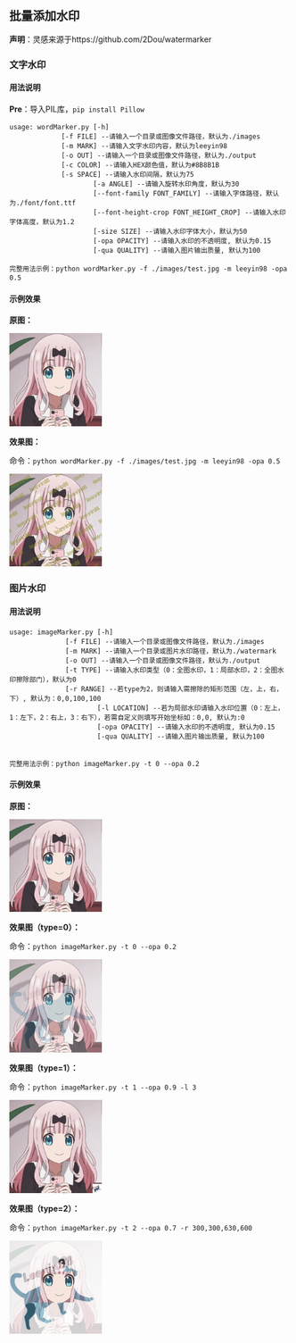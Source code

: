 ## 批量添加水印
**声明**：灵感来源于https://github.com/2Dou/watermarker


### 文字水印

#### 用法说明
**Pre**：导入PIL库，`pip install Pillow`

```
usage: wordMarker.py [-h]
		     [-f FILE] --请输入一个目录或图像文件路径，默认为./images
		     [-m MARK] --请输入文字水印内容，默认为leeyin98
		     [-o OUT] --请输入一个目录或图像文件路径，默认为./output
		     [-c COLOR] --请输入HEX颜色值，默认为#8B8B1B
		     [-s SPACE] --请输入水印间隔，默认为75
                     [-a ANGLE] --请输入旋转水印角度，默认为30
                     [--font-family FONT_FAMILY] --请输入字体路径，默认为./font/font.ttf
                     [--font-height-crop FONT_HEIGHT_CROP] --请输入水印字体高度，默认为1.2
                     [-size SIZE] --请输入水印字体大小，默认为50
                     [-opa OPACITY] --请输入水印的不透明度, 默认为0.15
                     [-qua QUALITY] --请输入图片输出质量, 默认为100

完整用法示例：python wordMarker.py -f ./images/test.jpg -m leeyin98 -opa 0.5
```

#### 示例效果

**原图：**

<img src="https://raw.githubusercontent.com/leeyin98/figurebed/master/typoraImgs/test.jpg" alt="test" style="zoom:33%;width:33%" />

**效果图：**

命令：`python wordMarker.py -f ./images/test.jpg -m leeyin98 -opa 0.5`

<img src="https://raw.githubusercontent.com/leeyin98/figurebed/master/typoraImgs/test-16501151465691.jpg" alt="test" style="zoom:33%;width:33%" />

### 图片水印

#### 用法说明

```
usage: imageMarker.py [-h]
		      [-f FILE] --请输入一个目录或图像文件路径，默认为./images
		      [-m MARK] --请输入一个目录或图片水印路径，默认为./watermark
		      [-o OUT] --请输入一个目录或图像文件路径，默认为./output
		      [-t TYPE] --请输入水印类型（0：全图水印，1：局部水印，2：全图水印擦除部门），默认为0
		      [-r RANGE] --若type为2，则请输入需擦除的矩形范围（左，上，右，下）, 默认为：0,0,100,100
                      [-l LOCATION] --若为局部水印请输入水印位置（0：左上，1：左下，2：右上，3：右下），若需自定义则填写开始坐标如：0,0, 默认为:0
                      [-opa OPACITY] --请输入水印的不透明度, 默认为0.15
                      [-qua QUALITY] --请输入图片输出质量, 默认为100


完整用法示例：python imageMarker.py -t 0 --opa 0.2
```

#### 示例效果

**原图：**

<img src="https://raw.githubusercontent.com/leeyin98/figurebed/master/typoraImgs/test.jpg" alt="test" style="zoom:33%;width:33%" />

**效果图（type=0）：**

命令：`python imageMarker.py -t 0 --opa 0.2`

<img src="https://raw.githubusercontent.com/leeyin98/figurebed/master/typoraImgs/test-16501152777732.jpg" alt="test" style="zoom:33%;width:33%" />

**效果图（type=1）：**

命令：`python imageMarker.py -t 1 --opa 0.9 -l 3`

<img src="https://raw.githubusercontent.com/leeyin98/figurebed/master/typoraImgs/test-16501153743883.jpg" alt="test" style="zoom:33%;width:33%" />

**效果图（type=2）：**

命令：`python imageMarker.py -t 2 --opa 0.7 -r 300,300,630,600`

<img src="https://raw.githubusercontent.com/leeyin98/figurebed/master/typoraImgs/test-16501156182614.jpg" alt="test" style="zoom:33%;width:33%" />
